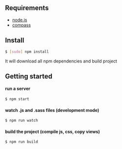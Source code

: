 ## Requirements

- [node.js]
- [compass]

## Install

```bash
$ [sudo] npm install
```

It will download all npm dependencies and build project

## Getting started


#### run a server

```bash
$ npm start
```

#### watch .js and .sass files (development mode)

```bash
$ npm run watch
```

#### build the project (compile js, css, copy views)


```bash
$ npm run build
```

[node.js]:http://nodejs.org/
[compass]:http://compass-style.org/install/